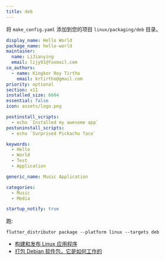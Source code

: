 ```yaml
---
title: deb
---
```


将 `make_config.yaml` 添加到您的项目 `linux/packaging/deb` 目录。

```yaml
display_name: Hello World
package_name: hello-world
maintainer:
  name: LiJianying
  email: lijy91@foxmail.com
co_authors:
  - name: Kingkor Roy Tirtho
    email: krtirtho@gmail.com
priority: optional
section: x11
installed_size: 6604
essential: false
icon: assets/logo.png

postinstall_scripts:
  - echo `Installed my awesome app`
postuninstall_scripts:
  - echo `Surprised Pickachu face`

keywords:
  - Hello
  - World
  - Test
  - Application

generic_name: Music Application

categories:
  - Music
  - Media

startup_notify: true
```

跑:

```
flutter_distributor package --platform linux --targets deb
```


* [构建和发布 Linux 应用程序](https://docs.flutter.dev/deployment/linux)
* [打包 Debian 软件包，它是如何工作的](https://www.debian.org/doc/manuals/packaging-tutorial/packaging-tutorial.en.pdf)
